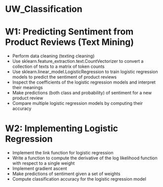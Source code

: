 # UW_Classification

# W1: Predicting Sentiment from Product Reviews (Text Mining)
- Perform data cleaning (texting cleaning)
- Use sklearn.feature_extraction.text.CountVectorizer to convert a collection of texts to a matrix of token counts
- Use sklearn.linear_model.LogisticRegression to train logistic regression models to predict the sentiment of product reviews
- Inspect the coefficients of the logistic regression models and interpret their meanings
- Make predictions (both class and probability) of sentiment for a new product review
- Compare multiple logistic regression models by computing their accuracy

# W2: Implementing Logistic Regression
- Implement the link function for logistic regression
- Write a function to compute the derivative of the log likelihood function with respect to a single weight
- Implement gradient ascent
- Make predictions of sentiment given a set of weights
- Compute classification accuracy for the logistic regression model


